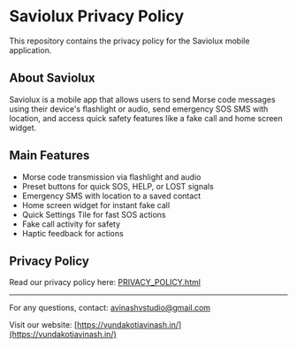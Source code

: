 
# Saviolux Privacy Policy

This repository contains the privacy policy for the Saviolux mobile application.

## About Saviolux
Saviolux is a mobile app that allows users to send Morse code messages using their device's flashlight or audio, send emergency SOS SMS with location, and access quick safety features like a fake call and home screen widget.

## Main Features
- Morse code transmission via flashlight and audio
- Preset buttons for quick SOS, HELP, or LOST signals
- Emergency SMS with location to a saved contact
- Home screen widget for instant fake call
- Quick Settings Tile for fast SOS actions
- Fake call activity for safety
- Haptic feedback for actions

## Privacy Policy
Read our privacy policy here: [PRIVACY_POLICY.html](./PRIVACY_POLICY.html)

---

For any questions, contact: [avinashvstudio@gmail.com](mailto:avinashvstudio@gmail.com)

Visit our website: [https://vundakotiavinash.in/](https://vundakotiavinash.in/) 
